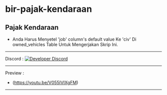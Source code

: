 # bir-pajak-kendaraan
Pajak Kendaraan
-----------------------------------------------------------

+ Anda Harus Menyetel 'job' column's default value Ke 'civ' Di owned_vehicles Table Untuk Mengerjakan Skrip Ini.

-----------------------------------------------------------

Discord :
[![Developer Discord](https://discordapp.com/api/guilds/834066337117765694/widget.png?style=banner4)](https://discord.com/invite/9zsfGF8ASe)

-----------------------------------------------------------

Preview :
+ (https://youtu.be/V055IVlXgFM)

-----------------------------------------------------------

